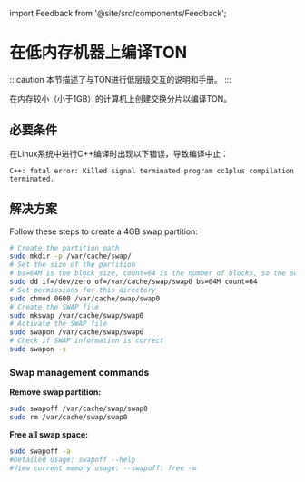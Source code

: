 import Feedback from '@site/src/components/Feedback';

# 在低内存机器上编译TON

:::caution
本节描述了与TON进行低层级交互的说明和手册。
:::

在内存较小（小于1GB）的计算机上创建交换分片以编译TON。

## 必要条件

在Linux系统中进行C++编译时出现以下错误，导致编译中止：

```
C++: fatal error: Killed signal terminated program cc1plus compilation terminated.
```

## 解决方案

Follow these steps to create a 4GB swap partition:

```bash
# Create the partition path
sudo mkdir -p /var/cache/swap/
# Set the size of the partition
# bs=64M is the block size, count=64 is the number of blocks, so the swap space size is bs*count=4096MB=4GB
sudo dd if=/dev/zero of=/var/cache/swap/swap0 bs=64M count=64
# Set permissions for this directory
sudo chmod 0600 /var/cache/swap/swap0
# Create the SWAP file
sudo mkswap /var/cache/swap/swap0
# Activate the SWAP file
sudo swapon /var/cache/swap/swap0
# Check if SWAP information is correct
sudo swapon -s
```

### Swap management commands

**Remove swap partition:**

```bash
sudo swapoff /var/cache/swap/swap0
sudo rm /var/cache/swap/swap0
```

**Free all swap space:**

```bash
sudo swapoff -a
#Detailed usage: swapoff --help
#View current memory usage: --swapoff: free -m
```

<Feedback />

